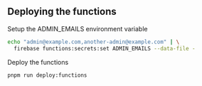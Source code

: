 ## Deploying the functions

Setup the ADMIN_EMAILS environment variable
```bash
echo "admin@example.com,another-admin@example.com" | \
  firebase functions:secrets:set ADMIN_EMAILS --data-file -
```

Deploy the functions
```bash
pnpm run deploy:functions
```

